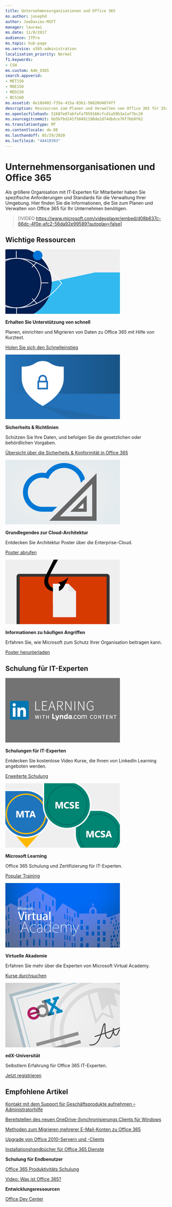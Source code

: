 ```yaml
---
title: Unternehmensorganisationen und Office 365
ms.author: josephd
author: JoeDavies-MSFT
manager: laurawi
ms.date: 11/8/2017
audience: ITPro
ms.topic: hub-page
ms.service: o365-administration
localization_priority: Normal
f1.keywords:
- CSH
ms.custom: Adm_O365
search.appverid:
- MET150
- MOE150
- MED150
- BCS160
ms.assetid: 6e18d402-f35e-415a-83b1-56620d4074ff
description: Ressourcen zum Planen und Verwalten von Office 365 für Ihre Unternehmensorganisation.
ms.openlocfilehash: 51687e07abfafa7959166cfcd1a59b3a1af7bc20
ms.sourcegitcommit: bb5b7bd241f58491198de2d74dbdce76f7bb8f62
ms.translationtype: MT
ms.contentlocale: de-DE
ms.lasthandoff: 05/29/2020
ms.locfileid: "44419393"
---
```

# <a name="enterprise-organizations-and-office-365"></a>Unternehmensorganisationen und Office 365

Als größere Organisation mit IT-Experten für Mitarbeiter haben Sie spezifische Anforderungen und Standards für die Verwaltung Ihrer Umgebung. Hier finden Sie die Informationen, die Sie zum Planen und Verwalten von Office 365 für Ihr Unternehmen benötigen.
  

> [!VIDEO https://www.microsoft.com/videoplayer/embed/d08b637c-66dc-4f0e-afc2-56da92e99589?autoplay=false]
  
## <a name="key-resources"></a>Wichtige Ressourcen

![Kurzauge-Symbol für die Zielvorstellung](media/263443cf-d8bd-460b-ac46-a08323551f3f.png)
  
 **Erhalten Sie Unterstützung von schnell**
  
Planen, einrichten und Migrieren von Daten zu Office 365 mit Hilfe von Kurztext.
  
[Holen Sie sich den Schnelleinstieg](https://go.microsoft.com/fwlink/?linkid=238431)
  
![Sicherheits-und Konformitäts Symbole](media/f96c2cdf-d151-4f44-bb11-20bb7f366a21.png)
  
 **Sicherheits &amp; Richtlinien**
  
Schützen Sie Ihre Daten, und befolgen Sie die gesetzlichen oder behördlichen Vorgaben.
  
[Übersicht über die Sicherheits &amp; Konformität in Office 365](https://support.office.com/article/dcb83b2c-ac66-4ced-925d-50eb9698a0b2)
  
![Symbole für Wolke und Architektur](media/2850ac8d-4c99-4825-869e-83724c4ef54e.png)
  
 **Grundlegendes zur Cloud-Architektur**
  
Entdecken Sie Architektur Poster über die Enterprise-Cloud.
  
[Poster abrufen](https://aka.ms/cloudarch)
  
[![Ein Fisch Haken, der ein Dokument auf einem Bildschirm abhakt (Phishing-Angriff)](media/dc32a996-623a-400c-9b7a-ed1b89a56948.png)](https://aka.ms/commonattacks)
  
 **Informationen zu häufigen Angriffen**
  
Erfahren Sie, wie Microsoft zum Schutz Ihrer Organisation beitragen kann.
  
[Poster herunterladen](https://aka.ms/commonattacks)
  
## <a name="training-for-it-pros"></a>Schulung für IT-Experten

![Schulungen für IT-Experten von LinkedIn Learning](media/b951eac7-9d99-42b5-86a3-3058a6445077.png)
  
 **Schulungen für IT-Experten**
  
Entdecken Sie ﻿kostenlose Video Kurse, die Ihnen von LinkedIn Learning angeboten werden.
  
[Erweiterte Schulung](https://support.office.com/article/68cc9b95-0bdc-491e-a81f-ee70b3ec63c5.aspx)
  
![Microsoft Learning-Zertifizierungen: MTA, MCSE, MCSA](media/8eab3b6a-5aff-423c-9c57-fd078fdebca8.png)
  
 **Microsoft Learning**
  
Office 365 Schulung und Zertifizierung für IT-Experten.
  
[Popular Training](https://go.microsoft.com/fwlink/?linkid=826247)
  
![Microsoft Virtual Academy](media/1bced083-acd6-4705-9f22-22009166a5d7.png)
  
 **Virtuelle Akademie**
  
Erfahren Sie mehr über die Experten von Microsoft Virtual Academy.
  
[Kurse durchsuchen](https://go.microsoft.com/fwlink/?linkid=826248)
  
![edX Universitäts Zertifikat](media/c52ff863-94fa-4d6e-b91f-f9057956a7b0.png)
  
 **edX-Universität**
  
Selbstlern Erfahrung für Office 365 IT-Experten.
  
[Jetzt registrieren](https://go.microsoft.com/fwlink/?linkid=852994)
  
## <a name="featured-articles"></a>Empfohlene Artikel

[Kontakt mit dem Support für Geschäftsprodukte aufnehmen – Administratorhilfe](https://support.office.com/article/32a17ca7-6fa0-4870-8a8d-e25ba4ccfd4b)
  
[Bereitstellen des neuen OneDrive-Synchronisierungs Clients für Windows](https://support.office.com/article/3f3a511c-30c6-404a-98bf-76f95c519668)
  
[Methoden zum Migrieren mehrerer E-Mail-Konten zu Office 365](https://support.office.com/article/0a4913fe-60fb-498f-9155-a86516418842)
  
[Upgrade von Office 2010-Servern und -Clients](upgrade-from-office-2010-servers-and-products.md)
  
[Installationshandbücher für Office 365 Dienste](setup-guides-for-office-365.md)
  
 **Schulung für Endbenutzer**
  
[Office 365 Produktivitäts Schulung](https://support.office.com/article/af07cb6b-980d-4f33-8599-322582767408)
  
[Video: Was ist Office 365?](https://support.office.com/article/847caf12-2589-452c-8aca-1c009797678b)
  
 **Entwicklungsressourcen**
  
[Office Dev Center](https://go.microsoft.com/fwlink/?linkid=615418)
  

